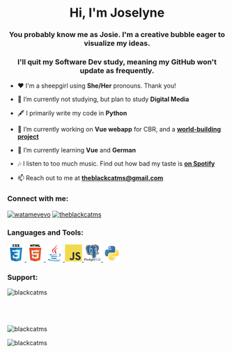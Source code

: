 <h1 align="center">Hi, I'm Joselyne</h1>
<h3 align="center">You probably know me as Josie. I'm a creative bubble eager to visualize my ideas.</h3>
<h3 align="center">I'll quit my Software Dev study, meaning my GitHub won't update as frequently.</h3>


- ❤️ I'm a sheepgirl using **She/Her** pronouns. Thank you!

- 🌱 I’m currently not studying, but plan to study **Digital Media**

- 🖋️ I primarily write my code in **Python**

- 🔭 I’m currently working on **Vue webapp** for CBR, and a **[world-building project](https://github.com/BlackCatMS/Luniks)**

- 🌱 I’m currently learning **Vue** and **German**

- 🎶 I listen to too much music. Find out how bad my taste is **[on Spotify](https://open.spotify.com/playlist/7evMJl6MQTlOFxh1dpPzTk?si=30259f42a2844c0d)**

- 📫 Reach out to me at **theblackcatms@gmail.com**

<h3 align="left">Connect with me:</h3>
<p align="left">
<a href="https://twitter.com/watamevevo" target="blank"><img align="center" src="https://raw.githubusercontent.com/rahuldkjain/github-profile-readme-generator/master/src/images/icons/Social/twitter.svg" alt="watamevevo" height="30" width="40" /></a>
<a href="https://instagram.com/theblackcatms" target="blank"><img align="center" src="https://raw.githubusercontent.com/rahuldkjain/github-profile-readme-generator/master/src/images/icons/Social/instagram.svg" alt="theblackcatms" height="30" width="40" /></a>
</p>

<h3 align="left">Languages and Tools:</h3>
<p align="left"> <a href="https://www.w3schools.com/css/" target="_blank" rel="noreferrer"> <img src="https://raw.githubusercontent.com/devicons/devicon/master/icons/css3/css3-original-wordmark.svg" alt="css3" width="40" height="40"/> </a> <a href="https://www.w3.org/html/" target="_blank" rel="noreferrer"> <img src="https://raw.githubusercontent.com/devicons/devicon/master/icons/html5/html5-original-wordmark.svg" alt="html5" width="40" height="40"/> </a> <a href="https://www.java.com" target="_blank" rel="noreferrer"> <img src="https://raw.githubusercontent.com/devicons/devicon/master/icons/java/java-original.svg" alt="java" width="40" height="40"/> </a> <a href="https://developer.mozilla.org/en-US/docs/Web/JavaScript" target="_blank" rel="noreferrer"> <img src="https://raw.githubusercontent.com/devicons/devicon/master/icons/javascript/javascript-original.svg" alt="javascript" width="40" height="40"/> </a> <a href="https://www.postgresql.org" target="_blank" rel="noreferrer"> <img src="https://raw.githubusercontent.com/devicons/devicon/master/icons/postgresql/postgresql-original-wordmark.svg" alt="postgresql" width="40" height="40"/> </a> <a href="https://www.python.org" target="_blank" rel="noreferrer"> <img src="https://raw.githubusercontent.com/devicons/devicon/master/icons/python/python-original.svg" alt="python" width="40" height="40"/> </a> </p>

<h3 align="left">Support:</h3>
<p><a href="https://ko-fi.com/blackcatms"> <img align="left" src="https://cdn.ko-fi.com/cdn/kofi3.png?v=3" height="50" width="210" alt="blackcatms" /></a></p><br><br><br><br>

<p><img align="center" src="https://github-readme-stats.vercel.app/api?username=blackcatms&show_icons=true&theme=material-palenight" alt="blackcatms" /></p>

<p><img align="center" src="https://github-readme-streak-stats.herokuapp.com?user=blackcatms&theme=material-palenight" alt="blackcatms" /></p>

